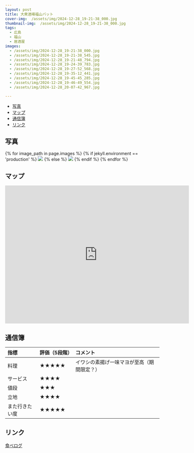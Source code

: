 ```yaml
---
layout: post
title: 大衆酒場福山バット
cover-img:  /assets/img/2024-12-28_19-21-38_000.jpg
thumbnail-img:  /assets/img/2024-12-28_19-21-38_000.jpg
tags:
  - 広島
  - 福山
  - 居酒屋
images:  
  - /assets/img/2024-12-28_19-21-38_000.jpg
  - /assets/img/2024-12-28_19-21-38_545.jpg
  - /assets/img/2024-12-28_19-21-48_794.jpg
  - /assets/img/2024-12-28_19-24-39_783.jpg
  - /assets/img/2024-12-28_19-27-52_568.jpg
  - /assets/img/2024-12-28_19-35-12_441.jpg
  - /assets/img/2024-12-28_19-45-45_285.jpg
  - /assets/img/2024-12-28_19-46-49_554.jpg
  - /assets/img/2024-12-28_20-07-42_967.jpg

---
```



<!-- TOC -->

- [写真](#写真)
- [マップ](#マップ)
- [通信簿](#通信簿)
- [リンク](#リンク)

<!-- /TOC -->

## 写真

{% for image_path in page.images %}
{% if jekyll.environment == 'production' %}
<img src="https://raw.githubusercontent.com/taira1117/fukuyama_izakaya/master/{{ image_path }}">
{% else %}
<img src="{{ image_path }}">
{% endif %}
{% endfor %}

## マップ

<iframe src="https://www.google.com/maps/embed?pb=!1m18!1m12!1m3!1d718.2029799707918!2d133.3635943363704!3d34.48829850031062!2m3!1f0!2f0!3f0!3m2!1i1024!2i768!4f13.1!3m3!1m2!1s0x3551113152e20b7b%3A0x26045590f10ba627!2z56aP5bGx44OQ44OD44OI!5e0!3m2!1sja!2sjp!4v1735438478359!5m2!1sja!2sjp" width="600" height="450" style="border:0;" allowfullscreen="" loading="lazy" referrerpolicy="no-referrer-when-downgrade"></iframe>

## 通信簿

| 指標           | 評価（5段階） | コメント                                   |
| :------------- | :------------ | :----------------------------------------- |
| 料理           | ★★★★★    | イワシの素揚げ一味マヨが至高（期間限定？） |
| サービス       | ★★★★      |                                            |
| 値段           | ★★★        |                                            |
| 立地           | ★★★★      |                                            |
| また行きたい度 | ★★★★★    |                                            |

## リンク

[食べログ](https://tabelog.com/hiroshima/A3403/A340301/34026168/)
